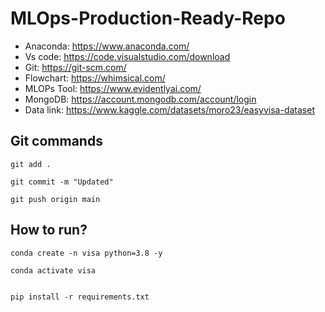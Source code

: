 # MLOps-Production-Ready-Repo

- Anaconda: https://www.anaconda.com/
- Vs code: https://code.visualstudio.com/download
- Git: https://git-scm.com/
- Flowchart: https://whimsical.com/
- MLOPs Tool: https://www.evidentlyai.com/
- MongoDB: https://account.mongodb.com/account/login
- Data link: https://www.kaggle.com/datasets/moro23/easyvisa-dataset

## Git commands
```
git add .
```
```
git commit -m "Updated"

```

```
git push origin main

```

## How to run?

```
conda create -n visa python=3.8 -y

```

```
conda activate visa

```

```

pip install -r requirements.txt

```

